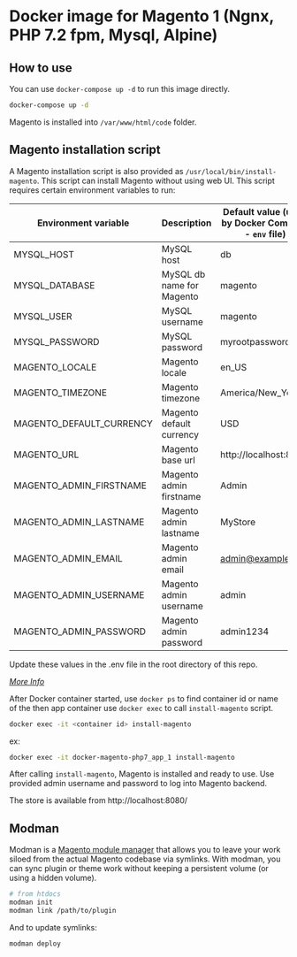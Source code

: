 # Docker image for Magento 1 (Ngnx, PHP 7.2 fpm, Mysql, Alpine)

## How to use

You can use `docker-compose up -d` to run this image directly.

```bash
docker-compose up -d
```
Magento is installed into `/var/www/html/code` folder.

## Magento installation script

A Magento installation script is also provided as `/usr/local/bin/install-magento`. This script can install Magento without using web UI. This script requires certain environment variables to run:

Environment variable      | Description | Default value (used by Docker Compose - `env` file)
--------------------      | ----------- | ---------------------------
MYSQL_HOST                | MySQL host  | db
MYSQL_DATABASE            | MySQL db name for Magento | magento
MYSQL_USER                | MySQL username | magento
MYSQL_PASSWORD            | MySQL password | myrootpassword
MAGENTO_LOCALE            | Magento locale | en_US
MAGENTO_TIMEZONE          | Magento timezone |America/New_York
MAGENTO_DEFAULT_CURRENCY  | Magento default currency | USD
MAGENTO_URL               | Magento base url | http://localhost:8080
MAGENTO_ADMIN_FIRSTNAME   | Magento admin firstname | Admin
MAGENTO_ADMIN_LASTNAME    | Magento admin lastname | MyStore
MAGENTO_ADMIN_EMAIL       | Magento admin email | admin@example.com
MAGENTO_ADMIN_USERNAME    | Magento admin username | admin
MAGENTO_ADMIN_PASSWORD    | Magento admin password | admin1234

Update these values in the .env file in the root directory of this repo.

[*More Info*](https://magento2.atlassian.net/wiki/spaces/m1wiki/pages/14024845/Magento+1.x+Command+Line+Installation+Wizard)

After Docker container started, use `docker ps` to find container id or name of the then app container use `docker exec` to call `install-magento` script.

```bash
docker exec -it <container id> install-magento
```
ex:
```bash
docker exec -it docker-magento-php7_app_1 install-magento
```

After calling `install-magento`, Magento is installed and ready to use. Use provided admin username and password to log into Magento backend.

The store is available from http://localhost:8080/


## Modman
Modman is a [Magento module manager](https://github.com/colinmollenhour/modman) that allows you to leave your work siloed from the actual Magento codebase via symlinks. With modman, you can sync plugin or theme work without keeping a persistent volume (or using a hidden volume).

```bash
# from htdocs
modman init
modman link /path/to/plugin
```
And to update symlinks:
```bash
modman deploy
```
